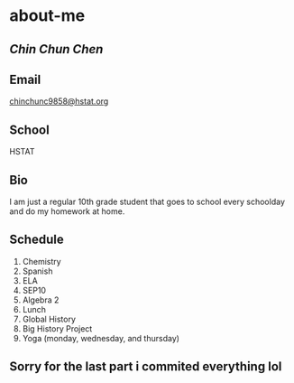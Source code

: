 # about-me

## _Chin Chun Chen_

## Email

chinchunc9858@hstat.org

## School

HSTAT

## Bio

I am just a regular 10th grade student that goes to school every schoolday and do my homework at home.

## Schedule

1) Chemistry
2) Spanish
3) ELA
4) SEP10
5) Algebra 2
6) Lunch
7) Global History
8) Big History Project
9) Yoga (monday, wednesday, and thursday)

## Sorry for the last part i commited everything lol